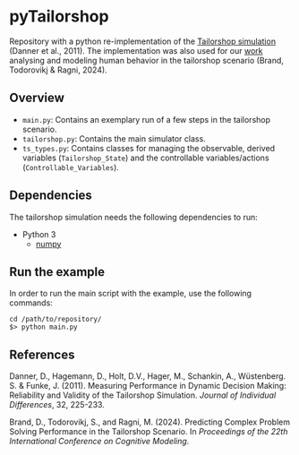 pyTailorshop
============
Repository with a python re-implementation of the [Tailorshop simulation](https://www.psychologie.uni-heidelberg.de/ae/allg/tools/tailorshop/index.html) (Danner et al., 2011).
The implementation was also used for our [work](https://github.com/brand-d/iccm2024-tailorshop) analysing and modeling human behavior in the tailorshop scenario (Brand, Todorovikj & Ragni, 2024).

## Overview

- `main.py`: Contains an exemplary run of a few steps in the tailorshop scenario.
- `tailorshop.py`: Contains the main simulator class.
- `ts_types.py`: Contains classes for managing the observable, derived variables (`Tailorshop_State`) and the controllable variables/actions (`Controllable_Variables`).

## Dependencies

The tailorshop simulation needs the following dependencies to run:

- Python 3
    - [numpy](https://numpy.org)

## Run the example

In order to run the main script with the example, use the following commands:

```
cd /path/to/repository/
$> python main.py
```

## References

Danner, D., Hagemann, D., Holt, D.V., Hager, M., Schankin, A., Wüstenberg. S. & Funke, J. (2011). Measuring Performance in Dynamic Decision Making: Reliability and Validity of the Tailorshop Simulation. *Journal of Individual Differences*, 32, 225-233.

Brand, D., Todorovikj, S., and Ragni, M. (2024). Predicting Complex Problem Solving Performance in the Tailorshop Scenario. In *Proceedings of the 22th International Conference on Cognitive Modeling*.